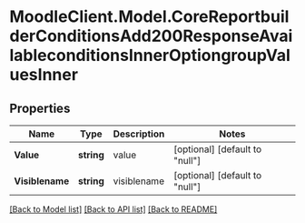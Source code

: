 # MoodleClient.Model.CoreReportbuilderConditionsAdd200ResponseAvailableconditionsInnerOptiongroupValuesInner

## Properties

Name | Type | Description | Notes
------------ | ------------- | ------------- | -------------
**Value** | **string** | value | [optional] [default to "null"]
**Visiblename** | **string** | visiblename | [optional] [default to "null"]

[[Back to Model list]](../README.md#documentation-for-models) [[Back to API list]](../README.md#documentation-for-api-endpoints) [[Back to README]](../README.md)

